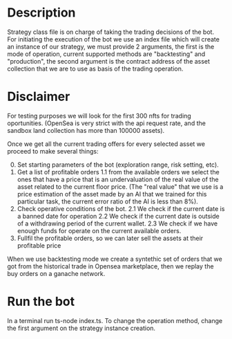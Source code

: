 # Description
Strategy class file is on charge of taking the trading decisions of the bot. For initiating the execution of the bot we use an index file which will create an instance of our strategy, we must provide 2 arguments, the first is the mode of operation, current supported methods are "backtesting"
and "production", the second argument is the contract address of the asset collection that we are to use as basis of the trading operation.

# Disclaimer
For testing purposes we will look for the first 300 nfts for trading oportunities. (OpenSea is very strict with the api request rate, and the sandbox land collection has more than 100000 assets).

Once we get all the current trading offers for every selected asset we proceed 
to make several things:

0. Set starting parameters of the bot (exploration range, risk setting, etc).
1. Get a list of profitable orders
    1.1 from the available orders we select the ones that have a price that is an undervaluation of the real value of the asset related to the current floor price. (The "real value" that we use is a price estimation of the asset made by an AI that we trained for this particular task, the current error ratio of the AI is less than 8%).
2. Check operative conditions of the bot.
    2.1 We check if the current date is a banned date for operation
    2.2 We check if the current date is outside of a withdrawing period of the current wallet.
    2.3 We check if we have enough funds for operate on the current available orders.
3. Fullfil the profitable orders, so we can later sell the assets at their profitable price


When we use backtesting mode we create a syntethic set of orders that we got from the historical trade
in Opensea marketplace, then we replay the buy orders on a ganache network.

# Run the bot

In a terminal run ts-node index.ts. To change the operation method, change the first argument on the strategy instance creation.


